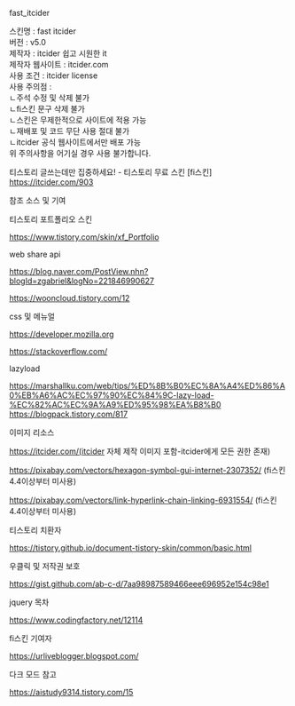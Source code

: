 fast_itcider

스킨명 : fast itcider<br>
버전 : v5.0<br>
제작자 : itcider 쉽고 시원한 it<br>
제작자 웹사이트 : itcider.com<br>
사용 조건 : itcider license<br>
사용 주의점 :<br>
ㄴ주석 수정 및 삭제 불가<br>
ㄴfi스킨 문구 삭제 불가<br>
ㄴ스킨은 무제한적으로 사이트에 적용 가능<br>
ㄴ재배포 및 코드 무단 사용 절대 불가<br>
ㄴitcider 공식 웹사이트에서만 배포 가능<br>
위 주의사항을 어기실 경우 사용 불가합니다.<br>

티스토리 글쓰는데만 집중하세요! - 티스토리 무료 스킨 [fi스킨] https://itcider.com/903<br>


참조 소스 및 기여<br>


티스토리 포트폴리오 스킨<br>

https://www.tistory.com/skin/xf_Portfolio<br>

web share api<br>

https://blog.naver.com/PostView.nhn?blogId=zgabriel&logNo=221846990627<br>

https://wooncloud.tistory.com/12<br>

css 및 메뉴얼<br>

https://developer.mozilla.org<br>

https://stackoverflow.com/<br>

lazyload<br>

https://marshallku.com/web/tips/%ED%8B%B0%EC%8A%A4%ED%86%A0%EB%A6%AC%EC%97%90%EC%84%9C-lazy-load-%EC%82%AC%EC%9A%A9%ED%95%98%EA%B8%B0
<br>
https://blogpack.tistory.com/817<br>

이미지 리소스<br>

https://itcider.com/(itcider 자체 제작 이미지 포함-itcider에게 모든 권한 존재)<br>

https://pixabay.com/vectors/hexagon-symbol-gui-internet-2307352/ (fi스킨 4.4이상부터 미사용)<br>

https://pixabay.com/vectors/link-hyperlink-chain-linking-6931554/ (fi스킨 4.4이상부터 미사용)<br>

티스토리 치환자<br>

https://tistory.github.io/document-tistory-skin/common/basic.html<br>

우클릭 및 저작권 보호<br>

https://gist.github.com/ab-c-d/7aa98987589466eee696952e154c98e1<br>

jquery 목차<br>

https://www.codingfactory.net/12114<br>

fi스킨 기여자<br>

https://urliveblogger.blogspot.com/<br>

다크 모드 참고<br>

https://aistudy9314.tistory.com/15<br>
